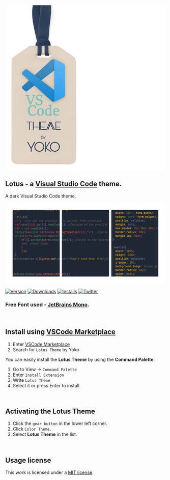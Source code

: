 
<img src="docs/brand.png" >

## Lotus - a [Visual Studio Code](https://code.visualstudio.com) theme.

A dark Visual Studio Code theme.

<img src="docs/view.png" >

[![Version](https://img.shields.io/visual-studio-marketplace/v/Yoko-Luxelego.lotus?logo=Visual%20Studio%20Code&style=for-the-badge)](https://marketplace.visualstudio.com/items?itemName=Yoko-Luxelego.lotus)
[![Downloads](https://img.shields.io/visual-studio-marketplace/d/Yoko-Luxelego.lotus?logo=Visual%20Studio%20Code&style=for-the-badge)](https://marketplace.visualstudio.com/items?itemName=Yoko-Luxelego.lotus)
[![Installs](https://img.shields.io/visual-studio-marketplace/i/Yoko-Luxelego.lotus?logo=Visual%20Studio%20Code&style=for-the-badge)](https://marketplace.visualstudio.com/items?itemName=Yoko-Luxelego.lotus)
[![Twitter](https://img.shields.io/twitter/follow/luxelego?logo=twitter&style=for-the-badge)](https://twitter.com/luxelego) 

### Free Font used - [JetBrains Mono](https://www.jetbrains.com/lp/mono/).

<img src="../main/docs/spacer.png" width="1" height="1">

## Install using [VSCode Marketplace](https://marketplace.visualstudio.com/items?itemName=Yoko-Luxelego.lotus)

1. Enter [VSCode Marketplace](https://marketplace.visualstudio.com/items?itemName=Yoko-Luxelego.lotus)
2. Search for `Lotus Theme` by Yoko

You can easily install the **Lotus Theme** by using the **Command Palette**:

1. Go to View -> `Command Palette`
2. Enter `Install Extension`
3. Write `Lotus Theme`
4. Select it or press Enter to install

<img src="../main/docs/spacer.png" width="1" height="1">

## Activating the Lotus Theme

1. Click the `gear button` in the lower left corner.
2. Click `Color Theme`.
3. Select **Lotus Theme** in the list.

<img src="../main/docs/spacer.png" width="1" height="1">

## Usage license

This work is licensed under a [MIT license](https://github.com/luxelego/lotus_vscode_theme/blob/main/LICENSE).

